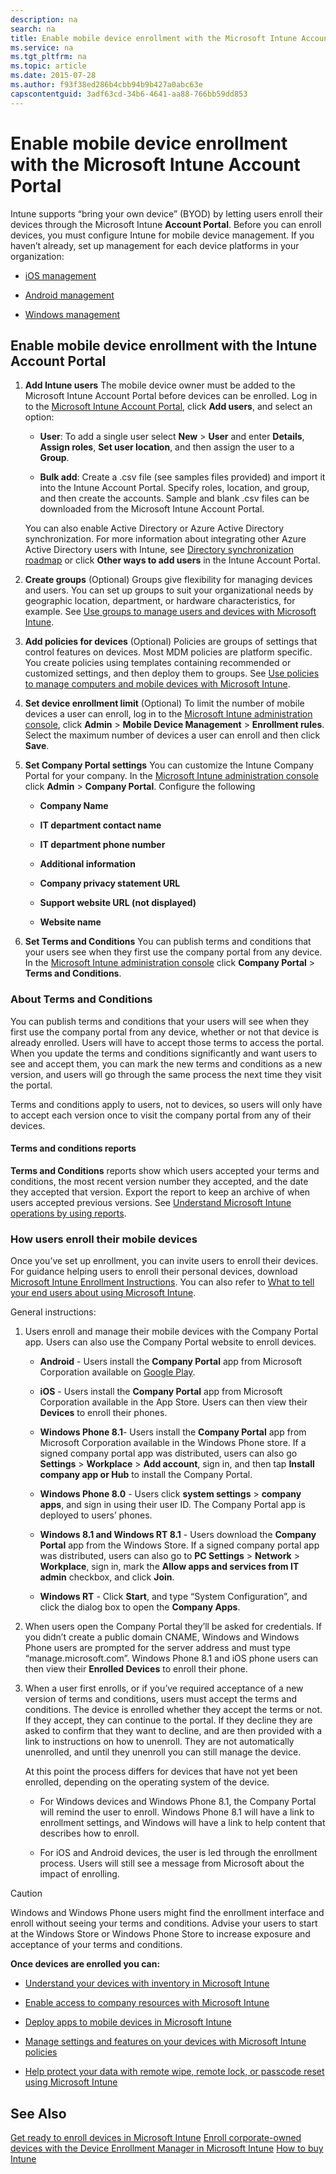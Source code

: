 ```yaml
---
description: na
search: na
title: Enable mobile device enrollment with the Microsoft Intune Account Portal
ms.service: na
ms.tgt_pltfrm: na
ms.topic: article
ms.date: 2015-07-28
ms.author: f93f38ed286b4cbb94b9b427a0abc63e
capscontentguid: 3adf63cd-34b6-4641-aa88-766bb59dd853
---
```

# Enable mobile device enrollment with the Microsoft Intune Account Portal
Intune supports “bring your own device” (BYOD) by letting users enroll their devices through the Microsoft Intune **Account Portal**. Before you can enroll devices, you must configure Intune for mobile device management. If you haven’t already, set up management for each device platforms in your organization:

- [iOS management](http://technet.microsoft.com/library/dn408185.aspx)

- [Android management](http://technet.microsoft.com/library/dn764960.aspx)

- [Windows management](http://technet.microsoft.com/library/dn764959.aspx)

## Enable mobile device enrollment with the Intune Account Portal

1. **Add Intune users**
   The mobile device owner must be added to the Microsoft Intune Account Portal before devices can be enrolled. Log in to the [Microsoft Intune Account Portal](http://account.manage.microsoft.com), click **Add users**, and select an option:

   - **User**: To add a single user select **New** &gt; **User** and enter **Details**, **Assign roles**, **Set user location**, and then assign the user to a **Group**.

   - **Bulk add**: Create a .csv file (see samples files provided) and import it into the Intune Account Portal. Specify roles, location, and group, and then create the accounts. Sample and blank .csv files can be downloaded from the Microsoft Intune Account Portal.

   You can also enable Active Directory or Azure Active Directory synchronization. For more information about integrating other Azure Active Directory users with Intune, see [Directory synchronization roadmap](http://go.microsoft.com/fwlink/?LinkId=511540) or click **Other ways to add users** in the Intune Account Portal.

2. **Create groups**  (Optional)
   Groups give flexibility for managing devices and users. You can set up groups to suit your organizational needs by geographic location, department, or hardware characteristics, for example.   See [Use groups to manage users and devices with Microsoft Intune](../Topic/Use_groups_to_manage_users_and_devices_with_Microsoft_Intune.md).

3. **Add policies for devices** (Optional)
   Policies are groups of settings that control features on devices. Most MDM policies are platform specific. You create policies using templates  containing recommended or customized settings, and then deploy them to groups. See [Use policies to manage computers and mobile devices with Microsoft Intune](../Topic/Use_policies_to_manage_computers_and_mobile_devices_with_Microsoft_Intune.md).

4. **Set device enrollment limit** (Optional) 
   To limit the number of mobile devices a user can enroll, log in to the [Microsoft Intune administration console](http://manage.microsoft.com), click **Admin** &gt; **Mobile Device Management** &gt; **Enrollment rules**. Select the maximum number of devices a user can enroll and then click **Save**.

5. **Set Company Portal settings** 
    You can customize the Intune Company Portal for your company. In the [Microsoft Intune administration console](http://manage.microsoft.com) click **Admin** &gt; **Company Portal**. Configure the following

   - **Company Name**

   - **IT department contact name**

   - **IT department phone number**

   - **Additional information**

   - **Company privacy statement URL**

   - **Support website URL (not displayed)**

   - **Website name**

6. **Set Terms and Conditions**
   You can publish terms and conditions that your users see when they first use the company portal from any device. In the [Microsoft Intune administration console](http://manage.microsoft.com) click **Company Portal** &gt; **Terms and Conditions**.

### <a name="BKMK_TermsAndConditions"></a>About Terms and Conditions
You can publish terms and conditions that your users will see when they first use the company portal from any device, whether or not that device is already enrolled. Users will have to accept those terms to access the portal. When you update the terms and conditions significantly and want users to see and accept them, you can mark the new terms and conditions as a new version, and users will go through the same process the next time they visit the portal.

Terms and conditions apply to users, not to devices, so users will only have to accept each version once to visit the company portal from any of their devices.

#### Terms and conditions reports
**Terms and Conditions** reports show which users accepted your terms and conditions, the most recent version number they accepted, and the date they accepted that version. Export the report to keep an archive of when users accepted previous versions. See [Understand Microsoft Intune operations by using reports](../Topic/Understand_Microsoft_Intune_operations_by_using_reports.md).

### How users enroll their mobile devices
Once you’ve set up enrollment, you can invite users to enroll their devices. For guidance helping users to enroll their personal devices, download [Microsoft Intune Enrollment Instructions](http://go.microsoft.com/fwlink/?LinkID=534864).  You can also refer to [What to tell your end users about using Microsoft Intune](../Topic/What_to_tell_your_end_users_about_using_Microsoft_Intune.md).

General instructions:

1. Users enroll and manage their mobile devices with the Company Portal app. Users can also use the Company Portal website to enroll devices.

   - **Android** - Users install the **Company Portal** app from Microsoft Corporation available on [Google Play](http://go.microsoft.com/fwlink/p/?LinkId=386612).

   - **iOS** - Users install the **Company Portal** app from Microsoft Corporation available in the App Store. Users can then view their **Devices** to enroll their phones.

   - **Windows Phone 8.1**- Users install the **Company Portal** app from Microsoft Corporation available in the Windows Phone store. If a signed company portal app was distributed, users can also go **Settings** &gt; **Workplace** &gt; **Add account**, sign in, and then tap **Install company app or Hub** to install the Company Portal.

   - **Windows Phone 8.0**  - Users click **system settings** &gt; **company apps**, and sign in using their user ID. The Company Portal app is deployed to users’ phones.

   - **Windows 8.1 and Windows RT 8.1** - Users download the **Company Portal** app from the Windows Store. If a signed company portal app was distributed, users can also go to **PC Settings** &gt; **Network** &gt; **Workplace**, sign in, mark the **Allow apps and services from IT admin** checkbox, and click **Join**.

   - **Windows RT** - Click **Start**, and type “System Configuration”, and click the dialog box to open the **Company Apps**.

2. When users open the Company Portal they’ll be asked for credentials. If you didn’t create a public domain CNAME, Windows and Windows Phone users are prompted for the server address and must type “manage.microsoft.com”. Windows Phone 8.1 and iOS phone users can then view their **Enrolled Devices** to enroll their phone.

3. When a user first enrolls, or if you’ve required acceptance of a new version of terms and conditions, users must accept the terms and conditions. The device is enrolled whether they accept the terms or not. If they accept, they can continue to the portal. If they decline they are asked to confirm that they want to decline, and are then provided with a link to instructions on how to unenroll. They are not automatically unenrolled, and until they unenroll you can still manage the device.

   At this point the process differs for devices that have not yet been enrolled, depending on the operating system of the device.

   - For Windows devices and Windows Phone 8.1, the Company Portal will remind the user to enroll. Windows Phone 8.1 will have a link to enrollment settings, and Windows will have a link to help content that describes how to enroll.

   - For iOS and Android devices, the user is led through the enrollment process. Users will still see a message from Microsoft about the impact of enrolling.

> [!CAUTION]
> Windows and Windows Phone users might find the enrollment interface and enroll without seeing your terms and conditions. Advise your users to start at the Windows Store or Windows Phone Store to increase exposure and acceptance of your terms and conditions.

**Once devices are enrolled you can:**

- [Understand your devices with inventory in Microsoft Intune](../Topic/Understand_your_devices_with_inventory_in_Microsoft_Intune.md)

- [Enable access to company resources with Microsoft Intune](http://msdn.microsoft.com/en-us/library/5b090c5a-6f12-4e60-ace0-c9929afaa9a3)

- [Deploy apps to mobile devices in Microsoft Intune](../Topic/Deploy_apps_to_mobile_devices_in_Microsoft_Intune.md)

- [Manage settings and features on your devices with Microsoft Intune policies](../Topic/Manage_settings_and_features_on_your_devices_with_Microsoft_Intune_policies.md)

- [Help protect your data with remote wipe, remote lock, or passcode reset using Microsoft Intune](../Topic/Help_protect_your_data_with_remote_wipe,_remote_lock,_or_passcode_reset_using_Microsoft_Intune.md)

## See Also
[Get ready to enroll devices in Microsoft Intune](../Topic/Get_ready_to_enroll_devices_in_Microsoft_Intune.md)
[Enroll corporate-owned devices with the Device Enrollment Manager in Microsoft Intune](../Topic/Enroll_corporate-owned_devices_with_the_Device_Enrollment_Manager_in_Microsoft_Intune.md)
[How to buy Intune](http://technet.microsoft.com/library/dn646949.aspx)

